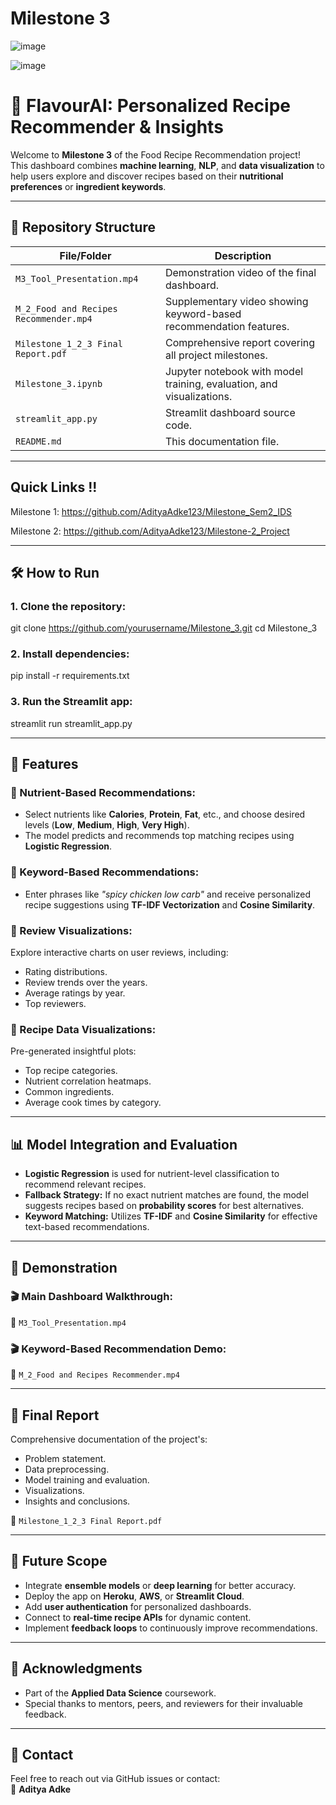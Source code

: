 # Milestone 3

![image](https://github.com/user-attachments/assets/1c8c237f-c447-44f3-ba12-285ef48fcf12)

![image](https://github.com/user-attachments/assets/5e0926f3-251c-4b64-9975-cc0ceb2de842)

# 🍳 FlavourAI: Personalized Recipe Recommender & Insights

Welcome to **Milestone 3** of the Food Recipe Recommendation project!  
This dashboard combines **machine learning**, **NLP**, and **data visualization** to help users explore and discover recipes based on their **nutritional preferences** or **ingredient keywords**.

---

## 📂 Repository Structure

| File/Folder                           | Description                                                             |
|----------------------------------------|-------------------------------------------------------------------------|
| `M3_Tool_Presentation.mp4`             | Demonstration video of the final dashboard.                            |
| `M_2_Food and Recipes Recommender.mp4` | Supplementary video showing keyword-based recommendation features.     |
| `Milestone_1_2_3 Final Report.pdf`     | Comprehensive report covering all project milestones.                  |
| `Milestone_3.ipynb`                    | Jupyter notebook with model training, evaluation, and visualizations.  |
| `streamlit_app.py`                     | Streamlit dashboard source code.                                       |
| `README.md`                            | This documentation file.                                               |

---

## Quick Links !!

Milestone 1: https://github.com/AdityaAdke123/Milestone_Sem2_IDS

Milestone 2: https://github.com/AdityaAdke123/Milestone-2_Project

---

## 🛠️ How to Run

### 1. Clone the repository:

git clone https://github.com/yourusername/Milestone_3.git
cd Milestone_3

### 2. Install dependencies:

pip install -r requirements.txt

### 3. Run the Streamlit app:

streamlit run streamlit_app.py


---

## 🚀 Features

### 🔹 Nutrient-Based Recommendations:
- Select nutrients like **Calories**, **Protein**, **Fat**, etc., and choose desired levels (**Low**, **Medium**, **High**, **Very High**).
- The model predicts and recommends top matching recipes using **Logistic Regression**.

### 🔹 Keyword-Based Recommendations:
- Enter phrases like _"spicy chicken low carb"_ and receive personalized recipe suggestions using **TF-IDF Vectorization** and **Cosine Similarity**.

### 🔹 Review Visualizations:
Explore interactive charts on user reviews, including:
- Rating distributions.
- Review trends over the years.
- Average ratings by year.
- Top reviewers.

### 🔹 Recipe Data Visualizations:
Pre-generated insightful plots:
- Top recipe categories.
- Nutrient correlation heatmaps.
- Common ingredients.
- Average cook times by category.

---

## 📊 Model Integration and Evaluation

- **Logistic Regression** is used for nutrient-level classification to recommend relevant recipes.
- **Fallback Strategy:** If no exact nutrient matches are found, the model suggests recipes based on **probability scores** for best alternatives.
- **Keyword Matching:** Utilizes **TF-IDF** and **Cosine Similarity** for effective text-based recommendations.

---

## 🎥 Demonstration

### 🎬 Main Dashboard Walkthrough:
🎥 `M3_Tool_Presentation.mp4`

### 🎬 Keyword-Based Recommendation Demo:
🎥 `M_2_Food and Recipes Recommender.mp4`

---

## 📝 Final Report

Comprehensive documentation of the project's:
- Problem statement.
- Data preprocessing.
- Model training and evaluation.
- Visualizations.
- Insights and conclusions.

📄 `Milestone_1_2_3 Final Report.pdf`

---

## 🔮 Future Scope

- Integrate **ensemble models** or **deep learning** for better accuracy.
- Deploy the app on **Heroku**, **AWS**, or **Streamlit Cloud**.
- Add **user authentication** for personalized dashboards.
- Connect to **real-time recipe APIs** for dynamic content.
- Implement **feedback loops** to continuously improve recommendations.

---

## 🤝 Acknowledgments

- Part of the **Applied Data Science** coursework.
- Special thanks to mentors, peers, and reviewers for their invaluable feedback.

---

## 📌 Contact

Feel free to reach out via GitHub issues or contact:  
📧 **Aditya Adke**
